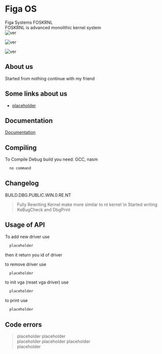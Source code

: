 
# Figa OS

Figa Systems FOSKRNL                                
FOSKRNL is advanced monolithic kernel system                           
 ![ver](https://img.shields.io/badge/version-debug-debug?style=flat-square&logo=whitesource
)

![ver](https://img.shields.io/badge/Intel-Support-Support?style=flat-square&logo=intel&logoColor=black&labelColor=blue
)

![ver](https://img.shields.io/badge/Compile-unsuccessful-unsuccessful?style=flat-square&logoColor=white&labelColor=yellow&color=red
)


## About us

Started from nothing continue with my friend




## Some links about us

 - [placeholder](placeholder)

## Documentation

[Documentation](https://linktodocumentation)


## Compiling

To Compile Debug build you need: GCC, nasm

```bash
  no command
```


## Changelog
BUILD.DBG.PUBLIC.WIN.0.RE.NT
>Fully Rewriting Kernel make more similar to nt kernel
>\n
>Started writing KeBugCheck and DbgPrint
## Usage of API
To add new driver use 
```bash
  placeholder
```
then it return you id of driver


to remove driver use 
```bash
  placeholder
```
to init vga (reset vga driver) use
```bash
  placeholder
```

to print use 
```bash
  placeholder
```

## Code errors
>placeholder
>placeholder  
>placeholder
>placeholder 
>placeholder  
>placeholder  
         
